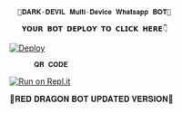       👺𝐃𝐀𝐑𝐊-𝐃𝐄𝐕𝐈𝐋 𝐌𝐮𝐥𝐭𝐢-𝐃𝐞𝐯𝐢𝐜𝐞 𝐖𝐡𝐚𝐭𝐬𝐚𝐩𝐩 𝐁𝐎𝐓👹

       𝗬𝗢𝗨𝗥 𝗕𝗢𝗧 𝗗𝗘𝗣𝗟𝗢𝗬 𝗧𝗢 𝗖𝗟𝗜𝗖𝗞 𝗛𝗘𝗥𝗘👇

[![Deploy](https://www.herokucdn.com/deploy/button.svg)](https://heroku.com/deploy?template=https://github.com/malindunimsara/DARK-DEVIL-MD-BOT)

          𝐐𝐑 𝐂𝐎𝐃𝐄

[![Run on Repl.it](https://repl.it/badge/github/quiec/whatsasena)](https://replit.com/@MalinduNimsara1/DARK-DEVIL-MD-BOT-QR?v=1?outputonly=1&lite=1#index.js)

👻𝐑𝐄𝐃 𝐃𝐑𝐀𝐆𝐎𝐍 𝐁𝐎𝐓 𝐔𝐏𝐃𝐀𝐓𝐄𝐃 𝐕𝐄𝐑𝐒𝐈𝐎𝐍👻
